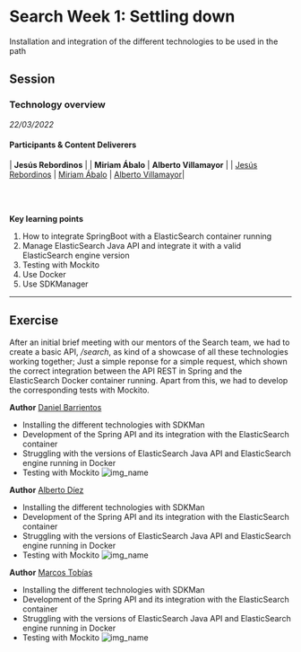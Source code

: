 # Search Week 1: Settling down
Installation and integration of the different technologies to be used in the path

## Session
### Technology overview

*22/03/2022*

#### Participants & Content Deliverers

| **Jesús Rebordinos** |
| **Miriam Ábalo** | **Alberto Villamayor** | 
| [Jesús Rebordinos](https://github.com/jesus-rebor) | [Miriam Ábalo](https://github.com/MiriamLynx) | [Alberto Villamayor](https://github.com/avillamayordevega)|

\
&nbsp;

**Key learning points**
1. How to integrate SpringBoot with a ElasticSearch container running
2. Manage ElasticSearch Java API and integrate it with a valid ElasticSearch engine version
3. Testing with Mockito
4. Use Docker
5. Use SDKManager

****

## Exercise
After an initial brief meeting with our mentors of the Search team, we had to create a basic API, _/search_, as kind of a showcase of all these technologies working together; Just a simple reponse for a simple request, which shown the correct integration between the API REST in Spring and the ElasticSearch Docker container running.
Apart from this, we had to develop the corresponding tests with Mockito.

<Statement>

**Author** [Daniel Barrientos](https://github.com/DaniBAIG7)
- Installing the different technologies with SDKMan
- Development of the Spring API and its integration with the ElasticSearch container
- Struggling with the versions of ElasticSearch Java API and ElasticSearch engine running in Docker
- Testing with Mockito
 ![img_name](assets/img_name.jpg) 

**Author** [Alberto Díez](https://github.com/uo266536)
- Installing the different technologies with SDKMan
- Development of the Spring API and its integration with the ElasticSearch container
- Struggling with the versions of ElasticSearch Java API and ElasticSearch engine running in Docker
- Testing with Mockito
 ![img_name](assets/img_name.jpg) 

**Author** [Marcos Tobías](https://github.com/MarcosTobias)
- Installing the different technologies with SDKMan
- Development of the Spring API and its integration with the ElasticSearch container
- Struggling with the versions of ElasticSearch Java API and ElasticSearch engine running in Docker
- Testing with Mockito
 ![img_name](assets/img_name.jpg) 
